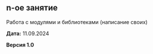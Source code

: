 ## n-ое занятие

Работа с модулями и библиотеками (написание своих)

**Дата:** 11.09.2024

**Версия 1.0**